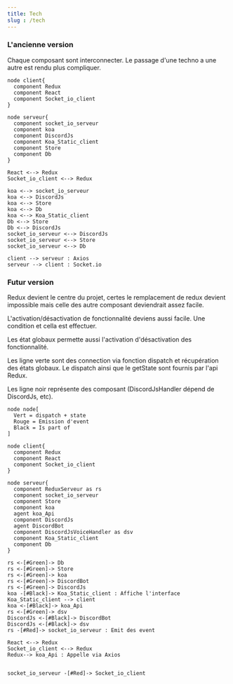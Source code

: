 ```yaml
---
title: Tech
slug : /tech
---
```


### L'ancienne version

Chaque composant sont interconnecter. Le passage d'une techno a une autre est rendu plus compliquer.

```plantuml V1
node client{
  component Redux
  component React
  component Socket_io_client
}

node serveur{
  component socket_io_serveur
  component koa
  component DiscordJs
  component Koa_Static_client
  component Store
  component Db
}

React <--> Redux
Socket_io_client <--> Redux

koa <--> socket_io_serveur
koa <--> DiscordJs
koa <--> Store
koa <--> Db
koa <--> Koa_Static_client
Db <--> Store
Db <--> DiscordJs
socket_io_serveur <--> DiscordJs
socket_io_serveur <--> Store
socket_io_serveur <--> Db

client --> serveur : Axios
serveur --> client : Socket.io
```

### Futur version

Redux devient le centre du projet, certes le remplacement de redux devient impossible mais celle des autre composant deviendrait assez facile.

L'activation/désactivation de fonctionnalité deviens aussi facile. Une condition et cella est effectuer.

Les état globaux permette aussi l'activation d'désactivation des fonctionnalité.

Les ligne verte sont des connection via fonction dispatch et récupération des états globaux. Le dispatch ainsi que le getState sont fournis par l'api Redux.

Les ligne noir représente des composant (DiscordJsHandler dépend de DiscordJs, etc).

```plantuml V2
node node[
  Vert = dispatch + state
  Rouge = Emission d'event
  Black = Is part of
]

node client{
  component Redux
  component React
  component Socket_io_client
}

node serveur{
  component ReduxServeur as rs
  component socket_io_serveur
  component Store
  component koa
  agent koa_Api
  component DiscordJs
  agent DiscordBot
  component DiscordJsVoiceHandler as dsv
  component Koa_Static_client
  component Db
}

rs <-[#Green]-> Db
rs <-[#Green]-> Store
rs <-[#Green]-> koa
rs <-[#Green]-> DiscordBot
rs <-[#Green]-> DiscordJs
koa -[#Black]-> Koa_Static_client : Affiche l'interface
Koa_Static_client --> client
koa <-[#Black]-> koa_Api
rs <-[#Green]-> dsv
DiscordJs <-[#Black]-> DiscordBot
DiscordJs <-[#Black]-> dsv
rs -[#Red]-> socket_io_serveur : Emit des event

React <--> Redux
Socket_io_client <--> Redux
Redux--> koa_Api : Appelle via Axios


socket_io_serveur -[#Red]-> Socket_io_client

```
